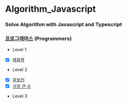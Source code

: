 # Algorithm_Javascript

### Solve Algorithm with Javascript and Typescript

### [프로그래머스](https://programmers.co.kr/) (Programmers)

- Level 1
- [x] [체육복](https://programmers.co.kr/learn/courses/30/lessons/42862)
- Level 2
- [x] [후보키](https://programmers.co.kr/learn/courses/30/lessons/42890)
- [x] [가장 큰 수](https://programmers.co.kr/learn/courses/30/lessons/42746)
- Level 3
